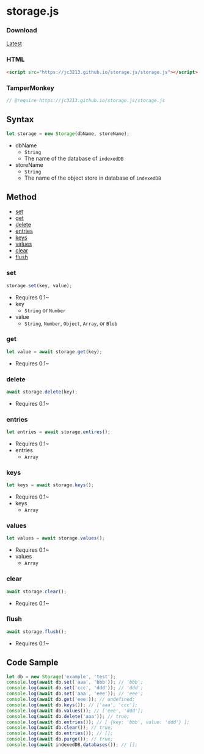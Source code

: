 # storage.js

### Download
[Latest](//jc3213.github.io/storage.js/storage.js)

### HTML
```HTML
<script src="https://jc3213.github.io/storage.js/storage.js"></script>
```

### TamperMonkey
```javascript
// @require https://jc3213.github.io/storage.js/storage.js
```

## Syntax
```javascript
let storage = new Storage(dbName, storeName);
```
- dbName
    - `String`
    - The name of the database of `indexedDB`
- storeName
    - `String`
    - The name of the object store in database of `indexedDB`

## Method
- [set](#set)
- [get](#get)
- [delete](#delete)
- [entries](#entries)
- [keys](#keys)
- [values](#values)
- [clear](#clear)
- [flush](#flush)

### set
```javascript
storage.set(key, value);
```
- Requires 0.1~
- key
    - `String` or `Number`
- value
    - `String`, `Number`, `Object`, `Array`, or `Blob`

### get
```javascript
let value = await storage.get(key);
```
- Requires 0.1~

### delete
```javascript
await storage.delete(key);
```
- Requires 0.1~

### entries
```javascript
let entries = await storage.entires();
```
- Requires 0.1~
- entries
    - `Array`

### keys
```javascript
let keys = await storage.keys();
```
- Requires 0.1~
- keys
    - `Array`

### values
```javascript
let values = await storage.values();
```
- Requires 0.1~
- values
    - `Array`

### clear
```javascript
await storage.clear();
```
- Requires 0.1~

### flush
```javascript
await storage.flush();
```
- Requires 0.1~

## Code Sample
```javascript
let db = new Storage('example', 'test');
console.log(await db.set('aaa', 'bbb')); // 'bbb';
console.log(await db.set('ccc', 'ddd')); // 'ddd';
console.log(await db.set('aaa', 'eee')); // 'eee';
console.log(await db.get('eee')); // undefined;
console.log(await db.keys()); // ['aaa', 'ccc'];
console.log(await db.values()); // ['eee', 'ddd'];
console.log(await db.delete('aaa')); // true;
console.log(await db.entries()); // [ {key: 'bbb', value: 'ddd'} ];
console.log(await db.clear()); // true;
console.log(await db.entries()); // [];
console.log(await db.purge()); // true;
console.log(await indexedDB.databases()); // [];
```
